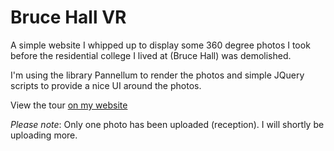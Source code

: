 # Bruce Hall VR

A simple website I whipped up to display some 360 degree photos I took before the residential college I lived at (Bruce Hall) was demolished.

I'm using the library Pannellum to render the photos and simple JQuery scripts to provide a nice UI around the photos.

View the tour [on my website](https://www.harveydelaney.com/bruce-hall-vr)

*Please note*: Only one photo has been uploaded (reception). I will shortly be uploading more.

